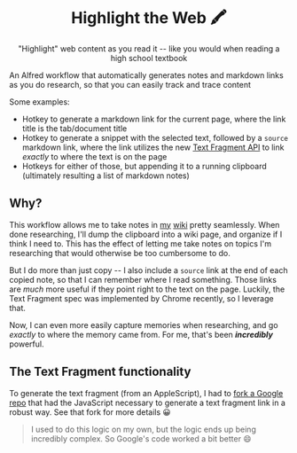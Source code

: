 <div align="center">
  <h1>Highlight the Web 🖍</h1>
  <p>"Highlight" web content as you read it -- like you would when reading a high school textbook
</div>

An Alfred workflow that automatically generates notes and markdown links as you do research, so that you can easily track and trace content

Some examples:

- Hotkey to generate a markdown link for the current page, where the link title is the tab/document title
- Hotkey to generate a snippet with the selected text, followed by a `source` markdown link, where the link utilizes the new [Text Fragment API](https://wicg.github.io/ScrollToTextFragment/) to link _exactly_ to where the text is on the page
- Hotkeys for either of those, but appending it to a running clipboard (ultimately resulting a list of markdown notes)

## Why?

This workflow allows me to take notes in [my](https://github.com/babramczyk/wiki) [wiki](https://wiki.abramczyk.dev) pretty seamlessly. When done researching, I'll dump the clipboard into a wiki page, and organize if I think I need to. This has the effect of letting me take notes on topics I'm researching that would otherwise be too cumbersome to do.

But I do more than just copy -- I also include a `source` link at the end of each copied note, so that I can remember where I read something. Those links are _much_ more useful if they point right to the text on the page. Luckily, the Text Fragment spec was implemented by Chrome recently, so I leverage that.

Now, I can even more easily capture memories when researching, and go _exactly_ to where the memory came from. For me, that's been _**incredibly**_ powerful.

## The Text Fragment functionality

To generate the text fragment (from an AppleScript), I had to [fork a Google repo](https://github.com/babramczyk/link-to-text-fragment) that had the JavaScript necessary to generate a text fragment link in a robust way. See that fork for more details 😀

> I used to do this logic on my own, but the logic ends up being incredibly complex. So Google's code worked a bit better 😄
